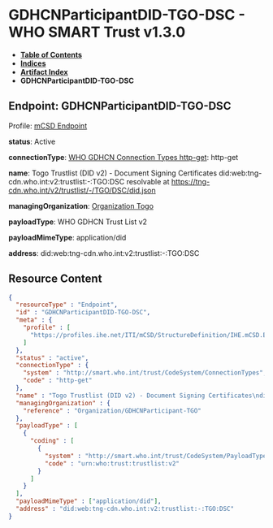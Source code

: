 # GDHCNParticipantDID-TGO-DSC - WHO SMART Trust v1.3.0

* [**Table of Contents**](toc.md)
* [**Indices**](indices.md)
* [**Artifact Index**](artifacts.md)
* **GDHCNParticipantDID-TGO-DSC**

## Endpoint: GDHCNParticipantDID-TGO-DSC

Profile: [mCSD Endpoint](https://profiles.ihe.net/ITI/mCSD/4.0.0/StructureDefinition-IHE.mCSD.Endpoint.html)

**status**: Active

**connectionType**: [WHO GDHCN Connection Types http-get](CodeSystem-ConnectionTypes.md#ConnectionTypes-http-get): http-get

**name**: Togo Trustlist (DID v2) - Document Signing Certificates did:web:tng-cdn.who.int:v2:trustlist:-:TGO:DSC resolvable at https://tng-cdn.who.int/v2/trustlist/-/TGO/DSC/did.json

**managingOrganization**: [Organization Togo](Organization-GDHCNParticipant-TGO.md)

**payloadType**: WHO GDHCN Trust List v2

**payloadMimeType**: application/did

**address**: did:web:tng-cdn.who.int:v2:trustlist:-:TGO:DSC



## Resource Content

```json
{
  "resourceType" : "Endpoint",
  "id" : "GDHCNParticipantDID-TGO-DSC",
  "meta" : {
    "profile" : [
      "https://profiles.ihe.net/ITI/mCSD/StructureDefinition/IHE.mCSD.Endpoint"
    ]
  },
  "status" : "active",
  "connectionType" : {
    "system" : "http://smart.who.int/trust/CodeSystem/ConnectionTypes",
    "code" : "http-get"
  },
  "name" : "Togo Trustlist (DID v2) - Document Signing Certificates\ndid:web:tng-cdn.who.int:v2:trustlist:-:TGO:DSC\nresolvable at https://tng-cdn.who.int/v2/trustlist/-/TGO/DSC/did.json",
  "managingOrganization" : {
    "reference" : "Organization/GDHCNParticipant-TGO"
  },
  "payloadType" : [
    {
      "coding" : [
        {
          "system" : "http://smart.who.int/trust/CodeSystem/PayloadTypes",
          "code" : "urn:who:trust:trustlist:v2"
        }
      ]
    }
  ],
  "payloadMimeType" : ["application/did"],
  "address" : "did:web:tng-cdn.who.int:v2:trustlist:-:TGO:DSC"
}

```
